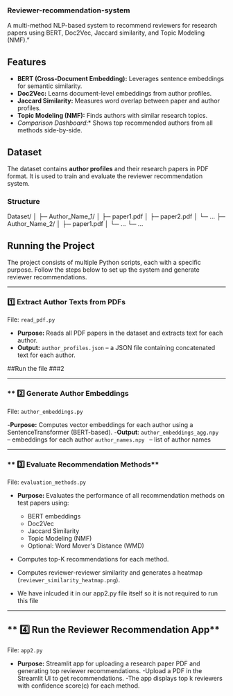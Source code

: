 ### Reviewer-recommendation-system

A multi-method NLP-based system to recommend reviewers for research papers using BERT, Doc2Vec, Jaccard similarity, and Topic Modeling (NMF).”


## Features

- **BERT (Cross-Document Embedding):** Leverages sentence embeddings for semantic similarity.  
- **Doc2Vec:** Learns document-level embeddings from author profiles.  
- **Jaccard Similarity:** Measures word overlap between paper and author profiles.  
- **Topic Modeling (NMF):** Finds authors with similar research topics.
- *Comparison Dashboard:** Shows top recommended authors from all methods side-by-side.  


## Dataset

The dataset contains **author profiles** and their research papers in PDF format. It is used to train and evaluate the reviewer recommendation system.

### **Structure**

Dataset/
│
├─ Author_Name_1/
│ ├─ paper1.pdf
│ ├─ paper2.pdf
│ └─ ...
├─ Author_Name_2/
│ ├─ paper1.pdf
│ └─ ...
└─ ...


## Running the Project

The project consists of multiple Python scripts, each with a specific purpose. Follow the steps below to set up the system and generate reviewer recommendations.

---

### **1️⃣ Extract Author Texts from PDFs**
File: `read_pdf.py`

- **Purpose:** Reads all PDF papers in the dataset and extracts text for each author.  
- **Output:** `author_profiles.json` – a JSON file containing concatenated text for each author.  

##Run the file ###2

--------------------------------------------------------------------------

### ** 2️⃣ Generate Author Embeddings
File: `author_embeddings.py`

-**Purpose:** Computes vector embeddings for each author using a SentenceTransformer (BERT-based).
-**Output**:
 `author_embeddings_agg.npy ` – embeddings for each author
 `author_names.npy ` – list of author names

----------------------------------------------------------------------------

### ** 3️⃣ Evaluate Recommendation Methods**
File: `evaluation_methods.py`

- **Purpose:** Evaluates the performance of all recommendation methods on test papers using:
  - BERT embeddings
  - Doc2Vec
  - Jaccard Similarity
  - Topic Modeling (NMF)
  - Optional: Word Mover's Distance (WMD)
- Computes top-K recommendations for each method.
- Computes reviewer-reviewer similarity and generates a heatmap (`reviewer_similarity_heatmap.png`).

- We have inlcuded it in our app2.py file itself so it is not required to run this file

----------------------------------------------------------------------------

  ## ** 4️⃣ Run the Reviewer Recommendation App**
File: `app2.py`

- **Purpose:** Streamlit app for uploading a research paper PDF and generating top reviewer recommendations.
-Upload a PDF in the Streamlit UI to get recommendations.
-The app displays top k reviewers with confidence score(c) for each method.


















